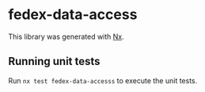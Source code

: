 # fedex-data-access

This library was generated with [Nx](https://nx.dev).

## Running unit tests

Run `nx test fedex-data-accesss` to execute the unit tests.

